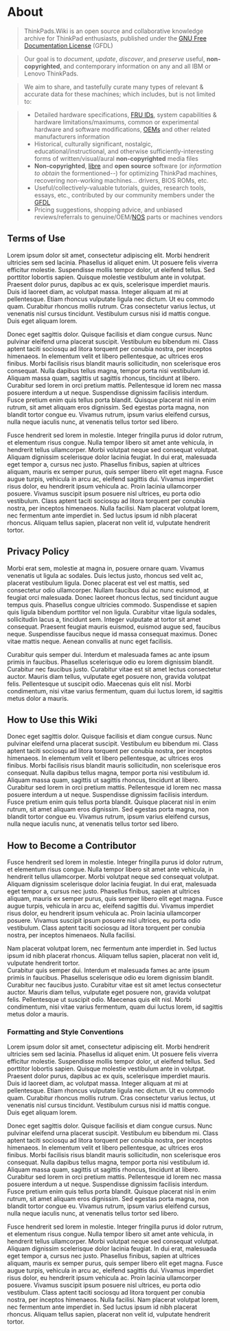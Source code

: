<!-- TITLE: Welcome to ThinkPads.Wiki -->
<!-- SUBTITLE: A community-driven ThinkTank -->

# About
> ThinkPads.Wiki is an open source and collaborative knowledge archive for ThinkPad enthusiasts, published under the [GNU Free Documentation License](https://www.gnu.org/licenses/fdl-1.3.txt) (GFDL)


> Our goal is to *document*, *update*, *discover*, and *preserve* useful, **non-copyrighted**, and contemporary information on any and all IBM or Lenovo ThinkPads.  

> We aim to share, and tastefully curate many types of relevant & accurate data for these machines; which includes, but is not limited to:  

> * Detailed hardware specifications, [FRU IDs](https://en.wikipedia.org/wiki/Field-replaceable_unit), system capabilities & hardware limitations/maximums, common or experimental hardware and software modifications, [OEMs](https://en.wikipedia.org/wiki/Original_equipment_manufacturer) and other related manufacturers information
> * Historical, culturally significant, nostalgic, educational/instructional, and otherwise sufficiently-interesting forms of written/visual/aural **non-copyrighted** media files
> * **Non-copyrighted**, [libre](https://en.wikipedia.org/wiki/Free_software) and **open source** software (or *information to obtain* the formentioned--) for optimizing ThinkPad machines, recovering non-working machines... drivers, BIOS ROMs, etc.
> * Useful/collectively-valuable tutorials, guides, research tools, essays, etc., contributed by our community members under the [GFDL](https://www.gnu.org/licenses/fdl-1.3.txt)
> * Pricing suggestions, shopping advice, and unbiased reviews/referrals to genuine/OEM/[NOS](https://en.wikipedia.org/wiki/New_old_stock) parts or machines vendors  

## Terms of Use
 Lorem ipsum dolor sit amet, consectetur adipiscing elit. Morbi hendrerit ultricies sem sed lacinia. Phasellus id aliquet enim. Ut posuere felis viverra efficitur molestie. Suspendisse mollis tempor dolor, ut eleifend tellus. Sed porttitor lobortis sapien. Quisque molestie vestibulum ante in volutpat. Praesent dolor purus, dapibus ac ex quis, scelerisque imperdiet mauris. Duis id laoreet diam, ac volutpat massa. Integer aliquam at mi at pellentesque. Etiam rhoncus vulputate ligula nec dictum. Ut eu commodo quam. Curabitur rhoncus mollis rutrum. Cras consectetur varius lectus, ut venenatis nisl cursus tincidunt. Vestibulum cursus nisi id mattis congue. Duis eget aliquam lorem.

Donec eget sagittis dolor. Quisque facilisis et diam congue cursus. Nunc pulvinar eleifend urna placerat suscipit. Vestibulum eu bibendum mi. Class aptent taciti sociosqu ad litora torquent per conubia nostra, per inceptos himenaeos. In elementum velit et libero pellentesque, ac ultrices eros finibus. Morbi facilisis risus blandit mauris sollicitudin, non scelerisque eros consequat. Nulla dapibus tellus magna, tempor porta nisi vestibulum id. Aliquam massa quam, sagittis ut sagittis rhoncus, tincidunt at libero. Curabitur sed lorem in orci pretium mattis. Pellentesque id lorem nec massa posuere interdum a ut neque. Suspendisse dignissim facilisis interdum. Fusce pretium enim quis tellus porta blandit. Quisque placerat nisl in enim rutrum, sit amet aliquam eros dignissim. Sed egestas porta magna, non blandit tortor congue eu. Vivamus rutrum, ipsum varius eleifend cursus, nulla neque iaculis nunc, at venenatis tellus tortor sed libero.

Fusce hendrerit sed lorem in molestie. Integer fringilla purus id dolor rutrum, et elementum risus congue. Nulla tempor libero sit amet ante vehicula, in hendrerit tellus ullamcorper. Morbi volutpat neque sed consequat volutpat. Aliquam dignissim scelerisque dolor lacinia feugiat. In dui erat, malesuada eget tempor a, cursus nec justo. Phasellus finibus, sapien at ultrices aliquam, mauris ex semper purus, quis semper libero elit eget magna. Fusce augue turpis, vehicula in arcu ac, eleifend sagittis dui. Vivamus imperdiet risus dolor, eu hendrerit ipsum vehicula ac. Proin lacinia ullamcorper posuere. Vivamus suscipit ipsum posuere nisl ultrices, eu porta odio vestibulum. Class aptent taciti sociosqu ad litora torquent per conubia nostra, per inceptos himenaeos. Nulla facilisi. Nam placerat volutpat lorem, nec fermentum ante imperdiet in. Sed luctus ipsum id nibh placerat rhoncus. Aliquam tellus sapien, placerat non velit id, vulputate hendrerit tortor.   

## Privacy Policy
 Morbi erat sem, molestie at magna in, posuere ornare quam. Vivamus venenatis ut ligula ac sodales. Duis lectus justo, rhoncus sed velit ac, placerat vestibulum ligula. Donec placerat est vel est mattis, sed consectetur odio ullamcorper. Nullam faucibus dui ac nunc euismod, at feugiat orci malesuada. Donec laoreet rhoncus lectus, sed tincidunt augue tempus quis. Phasellus congue ultricies commodo. Suspendisse et sapien quis ligula bibendum porttitor vel non ligula. Curabitur vitae ligula sodales, sollicitudin lacus a, tincidunt sem. Integer vulputate at tortor sit amet consequat. Praesent feugiat mauris euismod, euismod augue sed, faucibus neque. Suspendisse faucibus neque id massa consequat maximus. Donec vitae mattis neque. Aenean convallis at nunc eget facilisis.

Curabitur quis semper dui. Interdum et malesuada fames ac ante ipsum primis in faucibus. Phasellus scelerisque odio eu lorem dignissim blandit. Curabitur nec faucibus justo. Curabitur vitae est sit amet lectus consectetur auctor. Mauris diam tellus, vulputate eget posuere non, gravida volutpat felis. Pellentesque ut suscipit odio. Maecenas quis elit nisl. Morbi condimentum, nisi vitae varius fermentum, quam dui luctus lorem, id sagittis metus dolor a mauris.  

## How to Use this Wiki
Donec eget sagittis dolor. Quisque facilisis et diam congue cursus. Nunc pulvinar eleifend urna placerat suscipit. Vestibulum eu bibendum mi. Class aptent taciti sociosqu ad litora torquent per conubia nostra, per inceptos himenaeos. In elementum velit et libero pellentesque, ac ultrices eros finibus. Morbi facilisis risus blandit mauris sollicitudin, non scelerisque eros consequat. Nulla dapibus tellus magna, tempor porta nisi vestibulum id. Aliquam massa quam, sagittis ut sagittis rhoncus, tincidunt at libero. Curabitur sed lorem in orci pretium mattis. Pellentesque id lorem nec massa posuere interdum a ut neque. Suspendisse dignissim facilisis interdum. Fusce pretium enim quis tellus porta blandit. Quisque placerat nisl in enim rutrum, sit amet aliquam eros dignissim. Sed egestas porta magna, non blandit tortor congue eu. Vivamus rutrum, ipsum varius eleifend cursus, nulla neque iaculis nunc, at venenatis tellus tortor sed libero.

## How to Become a Contributor
Fusce hendrerit sed lorem in molestie. Integer fringilla purus id dolor rutrum, et elementum risus congue. Nulla tempor libero sit amet ante vehicula, in hendrerit tellus ullamcorper. Morbi volutpat neque sed consequat volutpat. Aliquam dignissim scelerisque dolor lacinia feugiat. In dui erat, malesuada eget tempor a, cursus nec justo. Phasellus finibus, sapien at ultrices aliquam, mauris ex semper purus, quis semper libero elit eget magna. Fusce augue turpis, vehicula in arcu ac, eleifend sagittis dui. Vivamus imperdiet risus dolor, eu hendrerit ipsum vehicula ac. Proin lacinia ullamcorper posuere. Vivamus suscipit ipsum posuere nisl ultrices, eu porta odio vestibulum. Class aptent taciti sociosqu ad litora torquent per conubia nostra, per inceptos himenaeos. Nulla facilisi. 

Nam placerat volutpat lorem, nec fermentum ante imperdiet in. Sed luctus ipsum id nibh placerat rhoncus. Aliquam tellus sapien, placerat non velit id, vulputate hendrerit tortor.   
Curabitur quis semper dui. Interdum et malesuada fames ac ante ipsum primis in faucibus. Phasellus scelerisque odio eu lorem dignissim blandit. Curabitur nec faucibus justo. Curabitur vitae est sit amet lectus consectetur auctor. Mauris diam tellus, vulputate eget posuere non, gravida volutpat felis. Pellentesque ut suscipit odio. Maecenas quis elit nisl. Morbi condimentum, nisi vitae varius fermentum, quam dui luctus lorem, id sagittis metus dolor a mauris.  

### Formatting and Style Conventions
 Lorem ipsum dolor sit amet, consectetur adipiscing elit. Morbi hendrerit ultricies sem sed lacinia. Phasellus id aliquet enim. Ut posuere felis viverra efficitur molestie. Suspendisse mollis tempor dolor, ut eleifend tellus. Sed porttitor lobortis sapien. Quisque molestie vestibulum ante in volutpat. Praesent dolor purus, dapibus ac ex quis, scelerisque imperdiet mauris. Duis id laoreet diam, ac volutpat massa. Integer aliquam at mi at pellentesque. Etiam rhoncus vulputate ligula nec dictum. Ut eu commodo quam. Curabitur rhoncus mollis rutrum. Cras consectetur varius lectus, ut venenatis nisl cursus tincidunt. Vestibulum cursus nisi id mattis congue. Duis eget aliquam lorem.

Donec eget sagittis dolor. Quisque facilisis et diam congue cursus. Nunc pulvinar eleifend urna placerat suscipit. Vestibulum eu bibendum mi. Class aptent taciti sociosqu ad litora torquent per conubia nostra, per inceptos himenaeos. In elementum velit et libero pellentesque, ac ultrices eros finibus. Morbi facilisis risus blandit mauris sollicitudin, non scelerisque eros consequat. Nulla dapibus tellus magna, tempor porta nisi vestibulum id. Aliquam massa quam, sagittis ut sagittis rhoncus, tincidunt at libero. Curabitur sed lorem in orci pretium mattis. Pellentesque id lorem nec massa posuere interdum a ut neque. Suspendisse dignissim facilisis interdum. Fusce pretium enim quis tellus porta blandit. Quisque placerat nisl in enim rutrum, sit amet aliquam eros dignissim. Sed egestas porta magna, non blandit tortor congue eu. Vivamus rutrum, ipsum varius eleifend cursus, nulla neque iaculis nunc, at venenatis tellus tortor sed libero.

Fusce hendrerit sed lorem in molestie. Integer fringilla purus id dolor rutrum, et elementum risus congue. Nulla tempor libero sit amet ante vehicula, in hendrerit tellus ullamcorper. Morbi volutpat neque sed consequat volutpat. Aliquam dignissim scelerisque dolor lacinia feugiat. In dui erat, malesuada eget tempor a, cursus nec justo. Phasellus finibus, sapien at ultrices aliquam, mauris ex semper purus, quis semper libero elit eget magna. Fusce augue turpis, vehicula in arcu ac, eleifend sagittis dui. Vivamus imperdiet risus dolor, eu hendrerit ipsum vehicula ac. Proin lacinia ullamcorper posuere. Vivamus suscipit ipsum posuere nisl ultrices, eu porta odio vestibulum. Class aptent taciti sociosqu ad litora torquent per conubia nostra, per inceptos himenaeos. Nulla facilisi. Nam placerat volutpat lorem, nec fermentum ante imperdiet in. Sed luctus ipsum id nibh placerat rhoncus. Aliquam tellus sapien, placerat non velit id, vulputate hendrerit tortor.   